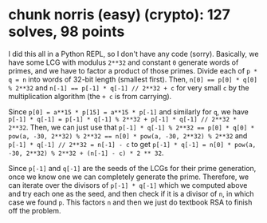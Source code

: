 # chunk norris (easy) (crypto): 127 solves, 98 points

I did this all in a Python REPL, so I don't have any code (sorry).  Basically, we have some
LCG with modulus `2**32` and constant `0` generate words of primes, and we have to factor
a product of those primes.  Divide each of `p * q = n` into words of 32-bit length (smallest
first).  Then, `n[0] == p[0] * q[0] % 2**32` and `n[-1] == p[-1] * q[-1] // 2**32 + c` for
very small `c` by the multiplication algorithm (the `+ c` is from carrying).

Since `p[0] = a**15 * p[15] = a**15 * p[-1]` and similarly for `q`, we have
`p[-1] * q[-1] = p[-1] * q[-1] % 2**32 + p[-1] * q[-1] // 2**32 * 2**32`.  Then, we can just use that
`p[-1] * q[-1] % 2**32 == p[0] * q[0] * pow(a, -30, 2**32) % 2**32 == n[0] * pow(a, -30, 2**32) % 2**32`
and `p[-1] * q[-1] // 2**32 = n[-1] - c` to get
`p[-1] * q[-1] = n[0] * pow(a, -30, 2**32) % 2**32 + (n[-1] - c) * 2 ** 32`.

Since `p[-1]` and `q[-1]` are the seeds of the LCGs for their prime generation, once we know one
we can completely generate the prime.  Therefore, we can iterate over the divisors of `p[-1] * q[-1]` which
we computed above and try each one as the seed, and then check if it is a divisor of `n`, in which case
we found `p`.  This factors `n` and then we just do textbook RSA to finish off the problem.


